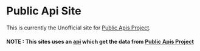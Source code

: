# Public Api Site

This is currently the Unofficial site for [Public Apis Project](https://github.com/public-apis/public-apis/).

#### NOTE : This sites uses an [api](https://github.com/krishna8421/public-apis-site/tree/main/api) which get the data from [Public Apis Project](https://github.com/public-apis/public-apis/)

